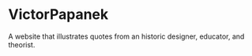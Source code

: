 VictorPapanek
=============

A website that illustrates quotes from an historic designer, educator, and theorist.
